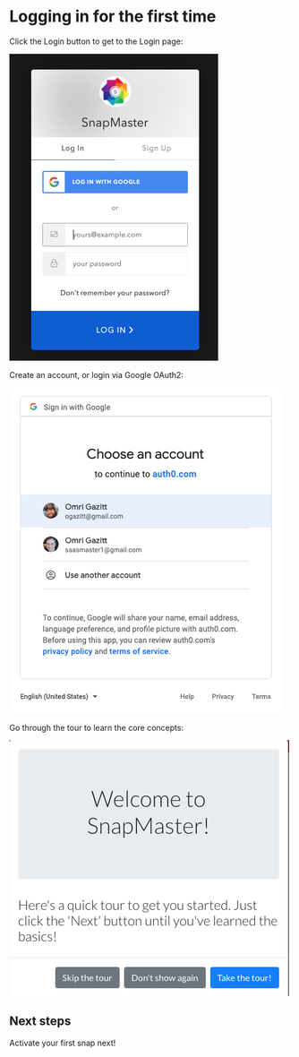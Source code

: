 # Logging in for the first time

Click the Login button to get to the Login page:

![login](img/login.png)

Create an account, or login via Google OAuth2:

![login](img/google-oauth.png)
    
Go through the tour to learn the core concepts:

![login](img/welcome-tour.png)

## Next steps

Activate your first snap next!
